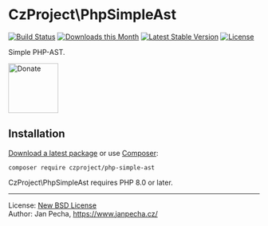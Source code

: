 # CzProject\PhpSimpleAst

[![Build Status](https://github.com/czproject/php-simple-ast/workflows/Build/badge.svg)](https://github.com/czproject/php-simple-ast/actions)
[![Downloads this Month](https://img.shields.io/packagist/dm/czproject/php-simple-ast.svg)](https://packagist.org/packages/czproject/php-simple-ast)
[![Latest Stable Version](https://poser.pugx.org/czproject/php-simple-ast/v/stable)](https://github.com/czproject/php-simple-ast/releases)
[![License](https://img.shields.io/badge/license-New%20BSD-blue.svg)](https://github.com/czproject/php-simple-ast/blob/master/license.md)

Simple PHP-AST.

<a href="https://www.janpecha.cz/donate/"><img src="https://buymecoffee.intm.org/img/donate-banner.v1.svg" alt="Donate" height="100"></a>


## Installation

[Download a latest package](https://github.com/czproject/php-simple-ast/releases) or use [Composer](http://getcomposer.org/):

```
composer require czproject/php-simple-ast
```

CzProject\PhpSimpleAst requires PHP 8.0 or later.


------------------------------

License: [New BSD License](license.md)
<br>Author: Jan Pecha, https://www.janpecha.cz/
